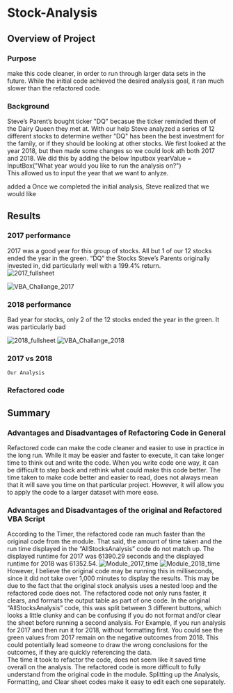 # Stock-Analysis
## Overview of Project
### Purpose 

 make this code cleaner, in order to run through larger data sets in the future. While the initial code achieved the desired analysis goal, it ran much slower than the refactored code.  
### Background 
Steve’s Parent’s bought ticker "DQ" becasue the ticker reminded them of the Dairy Queen they met at. With our help Steve  analyzed a series of 12 different stocks to determine wether "DQ" has been the best investment for the family, or if they should be looking at other stocks. We first looked at the year 2018, but then made some changes so we could look ath both 2017 and 2018. We did this by adding the below Inputbox 
	yearValue = InputBox("What year would you like to run the analysis on?")	
This allowed us to input the year that we want to anlyze. 


added a Once we completed the initial analysis, Steve realized that we would like 
 	
## Results

### 2017 performance

2017 was a good year for this group of stocks. All but 1 of our 12 stocks ended the year in the green. “DQ” the Stocks Steve’s Parents originally invested in, did particularly well with a 199.4% return.  
![2017_fullsheet](https://user-images.githubusercontent.com/101226991/162647138-7dcc0a5a-fe50-483e-9d9e-721b8e3506d2.png)

	
![VBA_Challange_2017](https://user-images.githubusercontent.com/101226991/162647039-f57cbb37-3d01-4191-9144-4c1a12c6f5ba.png)
	
	
	
### 2018 performance 
Bad year for stocks, only 2 of the 12 stocks ended the year in the green. It was particularly bad 

![2018_fullsheet](https://user-images.githubusercontent.com/101226991/162647157-f8f1da58-9d87-41b0-8ea8-e7978b56b911.png)
![VBA_Challange_2018](https://user-images.githubusercontent.com/101226991/162647178-5ecc0689-569f-412d-9a02-cc6f09c41499.png)


	
### 2017 vs 2018
	Our Analysis 
### Refactored code 

## Summary
### Advantages and Disadvantages of Refactoring Code in General

Refactored code can make the code cleaner and easier to use in practice in the long run. While it may be easier and faster to execute, it can take longer time to think out and write the code. When you write code one way, it can be difficult to step back and rethink what could make this code better. The time taken to make code better and easier to read, does not always mean that it will save you time on that particular project. However, it will allow you to apply the code to a larger dataset with more ease. 
	
### Advantages and Disadvantages of the original and Refactored VBA Script
	
According to the Timer, the refactored code ran much faster than the original code from the module. That said, the amount of time taken and the run time displayed in the “AllStocksAnalysis” code do not match up. The displayed runtime for 2017 was 61390.29 seconds and the displayed runtime for 2018 was 61352.54. 
![Module_2017_time](https://user-images.githubusercontent.com/101226991/162646932-66274538-f248-4673-b97b-d53b073238e2.png)
![Module_2018_time](https://user-images.githubusercontent.com/101226991/162646906-45d8783e-e75e-40ec-a177-f0f0482f44a8.png)
However, I believe the original code may be running this in milliseconds, since it did not take over 1,000 minutes to display the results. This may be due to the fact that the original stock analysis uses a nested loop and the refactored code does not. The refactored code not only runs faster, it clears, and formats the output table as part of one code. In the original “AllStocksAnalysis” code, this was split between 3 different buttons, which looks a little clunky and can be confusing if you do not format and/or clear the sheet before running a second analysis. For Example, if you run analysis for 2017 and then run it for 2018, without formatting first. You could see the green values from 2017 remain on the negative outcomes from 2018. This could potentially lead someone to draw the wrong conclusions for the outcomes, if they are quickly referencing the data.  
The time it took to refactor the code, does not seem like it saved time overall on the analysis. The refactored code is more difficult to fully understand from the original code in the module. Splitting up the Analysis, Formatting, and Clear sheet codes make it easy to edit each one separately.
